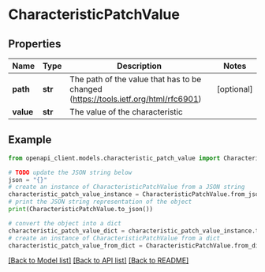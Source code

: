 # CharacteristicPatchValue


## Properties

Name | Type | Description | Notes
------------ | ------------- | ------------- | -------------
**path** | **str** | The path of the value that has to be changed (https://tools.ietf.org/html/rfc6901) | [optional] 
**value** | **str** | The value of the characteristic | 

## Example

```python
from openapi_client.models.characteristic_patch_value import CharacteristicPatchValue

# TODO update the JSON string below
json = "{}"
# create an instance of CharacteristicPatchValue from a JSON string
characteristic_patch_value_instance = CharacteristicPatchValue.from_json(json)
# print the JSON string representation of the object
print(CharacteristicPatchValue.to_json())

# convert the object into a dict
characteristic_patch_value_dict = characteristic_patch_value_instance.to_dict()
# create an instance of CharacteristicPatchValue from a dict
characteristic_patch_value_from_dict = CharacteristicPatchValue.from_dict(characteristic_patch_value_dict)
```
[[Back to Model list]](../README.md#documentation-for-models) [[Back to API list]](../README.md#documentation-for-api-endpoints) [[Back to README]](../README.md)



